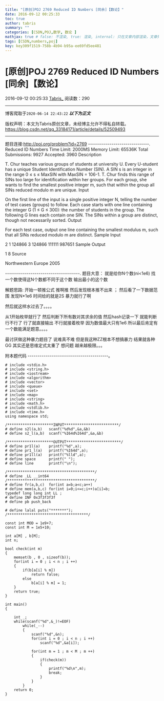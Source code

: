 ```yaml
---
title: "[原创]POJ 2769 Reduced ID Numbers [同余]【数论】"
date: 2016-09-12 00:25:33
toc: true
author: tabris
summary: ""
categories: [CSDN,POJ,数学, 数论 ]
mathjax: true # false: 不渲染, true: 渲染, internal: 只在文章内部渲染，文章列表中不渲染
tags: [CSDN,numbers,poj]
key: key309f1519-758b-4b94-b95a-ee69fd5ee481
---
```


# [原创]POJ 2769 Reduced ID Numbers [同余]【数论】

2016-09-12 00:25:33  [Tabris_](https://me.csdn.net/qq_33184171) 阅读数：290

---

博客爬取于`2020-06-14 22:43:22`
***以下为正文***

版权声明：本文为Tabris原创文章，未经博主允许不得私自转载。
https://blog.csdn.net/qq_33184171/article/details/52509493

<!-- more -->

---

题目连接:http://poj.org/problem?id=2769
-------------------------------.
Reduced ID Numbers
Time Limit: 2000MS		Memory Limit: 65536K
Total Submissions: 9927		Accepted: 3960
Description

T. Chur teaches various groups of students at university U. Every U-student has a unique Student Identification Number (SIN). A SIN s is an integer in the range 0 ≤ s ≤ MaxSIN with MaxSIN = 106-1. T. Chur finds this range of SINs too large for identification within her groups. For each group, she wants to find the smallest positive integer m, such that within the group all SINs reduced modulo m are unique.
Input

On the first line of the input is a single positive integer N, telling the number of test cases (groups) to follow. Each case starts with one line containing the integer G (1 ≤ G ≤ 300): the number of students in the group. The following G lines each contain one SIN. The SINs within a group are distinct, though not necessarily sorted.
Output

For each test case, output one line containing the smallest modulus m, such that all SINs reduced modulo m are distinct.
Sample Input

2
1
124866
3
124866
111111
987651
Sample Output

1
8
Source

Northwestern Europe 2005

--------------------------------------.
题目大意： 
就是给你N个数(ni<1e6) 找一个数使得这N个数都不同于这个数  输出最小的这个数

解题思路:
开始一顿推公式 推啊推 然后发现根本推不出来 ；
然后看了一下数据范围 发现N*1e6  时间给的就是2S 暴力就行了啊  

然后就这样水过去了。。。。

从1开始枚举就行了 然后判断下所有数对其求余的值 然后hash记录一下 就能判断行不行了  行了就直接输出  不行就接着枚举  因为数值最大只有1e6 所以最后肯定有一个数能满足题意。。。。

最讨厌做这种暴力题目了  说难真不难  但是我这种ZZ根本不想搞暴力  结果就各种GG
其实还是思维定式太重了   想问题 越来越极限。。。


附本题代码
-----------------------------------------。
```
# include <stdio.h>
# include <string.h>
# include <iostream>
# include <algorithm>
# include <vector>
# include <queue>
# include <set>
# include <map>
# include <string>
# include <math.h>
# include <stdlib.h>
# include <time.h>
using namespace std;

/*********************INPUT*************************/
# define s2l(a,b)   scanf("%d%d",&a,&b)
# define s2_l(a,b)  scanf("%I64d%I64d",&a,&b)

/*********************OUTPUT*************************/
# define pr1l(a)    printf("%d",a);
# define pr1_l(a)   printf("%I64d",a);
# define pr1ll(a)   printf("%lld",a);
# define space      printf(" ");
# define line       printf("\n");

/****************************************/
# define _LL __int64
/****************************************/
# define fr(a,b,c)  for(int a=b;a<c;a++)
# define mem(a,b,c) for(int i=0;i<=c;i++)a[i]=b;
typedef long long int LL ;
# define INF 0x3f3f3f3f
# define pb push_back

# define lalal puts("*******");
/*************************************/

const int MOD = 1e9+7;
const int M = 1e5+10;

int a[M] , b[M];
int n;

bool check(int m)
{
    memset(b , 0 , sizeof(b));
    for(int i = 0 ; i < n ; i ++)
    {
        if(b[a[i] % m])
            return false;
        else
            b[a[i] % m] = 1;
    }
    return true;
}

int main()
{

    int _;
    while(scanf("%d",&_)!=EOF)
        while(_--)
        {
            scanf("%d",&n);
            for(int i = 0 ; i < n ; i ++)
                scanf("%d",&a[i]);

            for(int m = 1 ; m < M ; m ++)
            {
                if(check(m))
                {
                    printf("%d\n",m);
                    break;
                }
            }
        }
    return 0;
}

```
